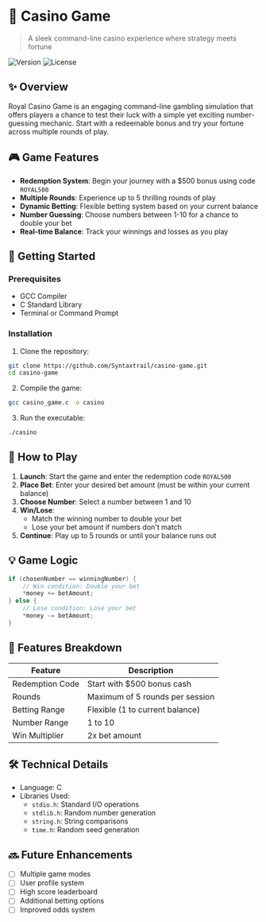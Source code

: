 # 🎰 Casino Game

> A sleek command-line casino experience where strategy meets fortune

![Version](https://img.shields.io/badge/version-1.0.0-blue.svg)
![License](https://img.shields.io/badge/license-MIT-green.svg)

## ✨ Overview

Royal Casino Game is an engaging command-line gambling simulation that offers players a chance to test their luck with a simple yet exciting number-guessing mechanic. Start with a redeemable bonus and try your fortune across multiple rounds of play.

## 🎮 Game Features

- **Redemption System**: Begin your journey with a $500 bonus using code `ROYAL500`
- **Multiple Rounds**: Experience up to 5 thrilling rounds of play
- **Dynamic Betting**: Flexible betting system based on your current balance
- **Number Guessing**: Choose numbers between 1-10 for a chance to double your bet
- **Real-time Balance**: Track your winnings and losses as you play

## 🚀 Getting Started

### Prerequisites

- GCC Compiler
- C Standard Library
- Terminal or Command Prompt

### Installation

1. Clone the repository:
```bash
git clone https://github.com/Syntaxtrail/casino-game.git
cd casino-game
```

2. Compile the game:
```bash
gcc casino_game.c -o casino
```

3. Run the executable:
```bash
./casino
```

## 🎲 How to Play

1. **Launch**: Start the game and enter the redemption code `ROYAL500`
2. **Place Bet**: Enter your desired bet amount (must be within your current balance)
3. **Choose Number**: Select a number between 1 and 10
4. **Win/Lose**: 
   - Match the winning number to double your bet
   - Lose your bet amount if numbers don't match
5. **Continue**: Play up to 5 rounds or until your balance runs out

## 💡 Game Logic

```c
if (chosenNumber == winningNumber) {
    // Win condition: Double your bet
    *money += betAmount;
} else {
    // Lose condition: Lose your bet
    *money -= betAmount;
}
```

## 🎯 Features Breakdown

| Feature | Description |
|---------|------------|
| Redemption Code | Start with $500 bonus cash |
| Rounds | Maximum of 5 rounds per session |
| Betting Range | Flexible (1 to current balance) |
| Number Range | 1 to 10 |
| Win Multiplier | 2x bet amount |

## 🛠️ Technical Details

- Language: C
- Libraries Used:
  - `stdio.h`: Standard I/O operations
  - `stdlib.h`: Random number generation
  - `string.h`: String comparisons
  - `time.h`: Random seed generation

## 🔜 Future Enhancements

- [ ] Multiple game modes
- [ ] User profile system
- [ ] High score leaderboard
- [ ] Additional betting options
- [ ] Improved odds system

